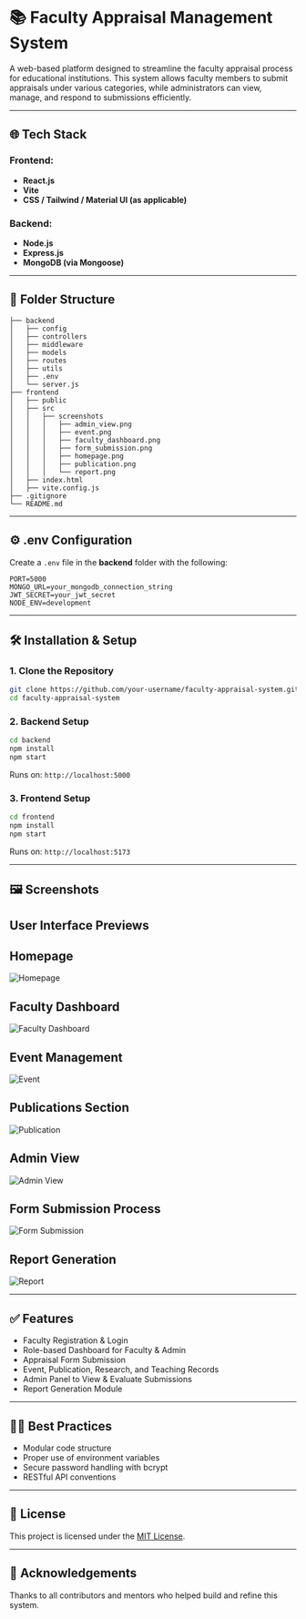 # 📚 Faculty Appraisal Management System

A web-based platform designed to streamline the faculty appraisal process for educational institutions. This system allows faculty members to submit appraisals under various categories, while administrators can view, manage, and respond to submissions efficiently.

---

## 🌐 Tech Stack

### Frontend:

* **React.js**
* **Vite**
* **CSS / Tailwind / Material UI (as applicable)**

### Backend:

* **Node.js**
* **Express.js**
* **MongoDB (via Mongoose)**

---

## 📂 Folder Structure

```
├── backend
│   ├── config
│   ├── controllers
│   ├── middleware
│   ├── models
│   ├── routes
│   ├── utils
│   ├── .env
│   └── server.js
├── frontend
│   ├── public
│   ├── src
│   │   ├── screenshots
│   │   │   ├── admin_view.png
│   │   │   ├── event.png
│   │   │   ├── faculty_dashboard.png
│   │   │   ├── form_submission.png
│   │   │   ├── homepage.png
│   │   │   ├── publication.png
│   │   │   └── report.png
│   ├── index.html
│   ├── vite.config.js
├── .gitignore
└── README.md
```

---

## ⚙️ .env Configuration

Create a `.env` file in the **backend** folder with the following:

```
PORT=5000
MONGO_URL=your_mongodb_connection_string
JWT_SECRET=your_jwt_secret
NODE_ENV=development
```

---

## 🛠️ Installation & Setup

### 1. Clone the Repository

```bash
git clone https://github.com/your-username/faculty-appraisal-system.git
cd faculty-appraisal-system
```

### 2. Backend Setup

```bash
cd backend
npm install
npm start
```

Runs on: `http://localhost:5000`

### 3. Frontend Setup

```bash
cd frontend
npm install
npm start
```

Runs on: `http://localhost:5173`

---

## 🖼️ Screenshots

## User Interface Previews

## Homepage

![Homepage](frontend/src/screenshots/homepage.png)

## Faculty Dashboard

![Faculty Dashboard](frontend/src/screenshots/faculty_dashboard.png)

## Event Management

![Event](frontend/src/screenshots/event.png)

## Publications Section

![Publication](frontend/src/screenshots/publication.png)

## Admin View

![Admin View](frontend/src/screenshots/admin_view.png)

## Form Submission Process

![Form Submission](frontend/src/screenshots/form_submission.png)

## Report Generation

![Report](frontend/src/screenshots/report.png)

---

## ✅ Features

* Faculty Registration & Login
* Role-based Dashboard for Faculty & Admin
* Appraisal Form Submission
* Event, Publication, Research, and Teaching Records
* Admin Panel to View & Evaluate Submissions
* Report Generation Module

---

## 🧑‍💻 Best Practices

* Modular code structure
* Proper use of environment variables
* Secure password handling with bcrypt
* RESTful API conventions

---

## 📄 License

This project is licensed under the [MIT License](LICENSE).

---

## 🙌 Acknowledgements

Thanks to all contributors and mentors who helped build and refine this system.
